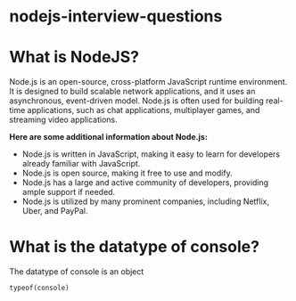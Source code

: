 # nodejs-interview-questions

<h1>What is NodeJS?</h1>
<p>Node.js is an open-source, cross-platform JavaScript runtime environment. It is designed to build scalable network applications, and it uses an asynchronous, event-driven model. Node.js is often used for building real-time applications, such as chat applications, multiplayer games, and streaming video applications.</p>
<b>Here are some additional information about Node.js:</b>
<ul>
  <li>Node.js is written in JavaScript, making it easy to learn for developers already familiar with JavaScript.</li>
  <li>Node.js is open source, making it free to use and modify.</li>
  <li>Node.js has a large and active community of developers, providing ample support if needed.</li>
  <li>Node.js is utilized by many prominent companies, including Netflix, Uber, and PayPal.</li>
</ul>
<h1>What is the datatype of console?</h1>
<p>The datatype of console is an object</p>
<code>typeof(console)</code>
